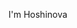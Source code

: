 I'm Hoshinova

<!---
nucleohoshinova/nucleohoshinova is a ✨ special ✨ repository because its `README.md` (this file) appears on your GitHub profile.
You can click the Preview link to take a look at your changes.
--->

